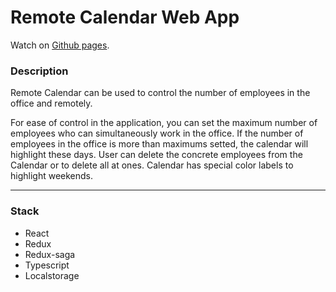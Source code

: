 # Remote Calendar Web App

Watch on [Github pages](https://sden4.github.io/remote_calendar/).

### Description

Remote Calendar can be used to control the number of employees in the office and remotely.

For ease of control in the application, you can set the maximum number of employees who can simultaneously work in the office.
If the number of employees in the office is more than maximums setted, the calendar will highlight these days.
User can delete the concrete employees from the Calendar or to delete all at ones.
Calendar has special color labels to highlight weekends.

---

### Stack

- React
- Redux
- Redux-saga
- Typescript
- Localstorage
